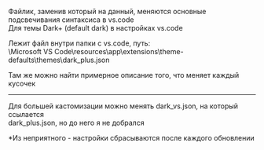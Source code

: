 Файлик, заменив который на данный, меняются основные подсвечивания синтаксиса в vs.code <br/>
Для темы Dark+ (default dark) в настройках vs.code<br/>

Лежит файл внутри папки с vs.code, путь: <br/>
\Microsoft VS Code\resources\app\extensions\theme-defaults\themes\dark_plus.json <br/>
 
Там же можно найти примерное описание того, что меняет каждый кусочек <br/>
_____________________________
Для большей кастомизации можно менять dark_vs.json, на который ссылается <br/>
dark_plus.json, но до него я не добрался <br/>

*Из неприятного - настройки сбрасываются после каждого обновлении
